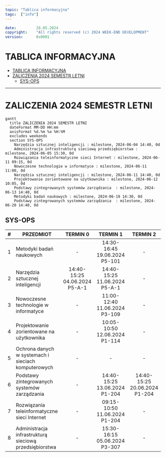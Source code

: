 ```yaml
---
topic: "Tablica informacyjna"
tags:  ["info"]
---
```

```yaml
date:         28.05.2024
copyright:    "All rights reserved (c) 2024 WEEK-END DEVELOPMENT"
version:      0x0001
```
TABLICA INFORMACYJNA
================================================================
- [TABLICA INFORMACYJNA](#tablica-informacyjna)
- [ZALICZENIA 2024 SEMESTR LETNI](#zaliczenia-2024-semestr-letni)
  - [SYS-OPS](#sys-ops)
---
# ZALICZENIA 2024 SEMESTR LETNI
```mermaid
gantt
  title ZALICZENIA 2024 SEMESTR LETNI
  dateFormat MM-DD HH:mm
  axisFormat %d.%m %a %H:%M
  excludes weekends
  section SYS-OPS
    Narzędzia sztucznej inteligencji : milestone, 2024-06-04 14:40, 0d
    Administracja infrastrukturą sieciową przedsiębiorstwa : milestone, 2024-06-05 15:30, 0d
    Rozwiązania teleinformatyczne sieci Internet : milestone, 2024-06-11 09:15, 0d
    Nowoczesne technologie w informatyce : milestone, 2024-06-11 11:00, 0d
    Narzędzia sztucznej inteligencji : milestone, 2024-06-11 14:40, 0d
    Projektowanie zorientowane na użytkownika : milestone, 2024-06-12 10:05, 0d
    Podstawy zintegrowanych systemów zarządzania  : milestone, 2024-06-13 14:40, 0d
    Metodyki badań naukowych : milestone, 2024-06-19 14:30, 0d
    Podstawy zintegrowanych systemów zarządzania  : milestone, 2024-06-20 14:40, 0d
```
## SYS-OPS
|   #   | PRZEDMIOT                                              |           TERMIN 0            |           TERMIN 1            |           TERMIN 2            |
| :---: | ------------------------------------------------------ | :---------------------------: | :---------------------------: | :---------------------------: |
|   1   | Metodyki badań naukowych                               |               -               | 14:30-16:45 19.06.2024 P5-101 |               -               |
|   2   | Narzędzia sztucznej inteligencji                       | 14:40-15:25 04.06.2024 P5-A-1 | 14:40-15:25 11.06.2024 P5-A-1 |               -               |
|   3   | Nowoczesne technologie w informatyce                   |               -               | 11:00-12:40 11.06.2024 P3-109 |               -               |
|   4   | Projektowanie zorientowane na użytkownika              |               -               | 10:05-10:50 12.06.2024 P1-114 |               -               |
|   5   | Ochrona danych w systemach i sieciach komputerowych    |               -               |               -               |               -               |
|   6   | Podstawy zintegrowanych systemów zarządzania           |               -               | 14:40-15:25 13.06.2024 P1-204 | 14:40-15:25 20.06.2024 P1-204 |
|   7   | Rozwiązania teleinformatyczne sieci Internet           |               -               | 09:15-10:50 11.06.2024 P1-204 |               -               |
|   8   | Administracja infrastrukturą sieciową przedsiębiorstwa |               -               | 15:30-16:15 05.06.2024 P3-307 |               -               |
